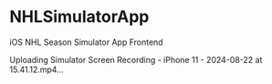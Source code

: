 # NHLSimulatorApp
iOS NHL Season Simulator App Frontend

Uploading Simulator Screen Recording - iPhone 11 - 2024-08-22 at 15.41.12.mp4…



